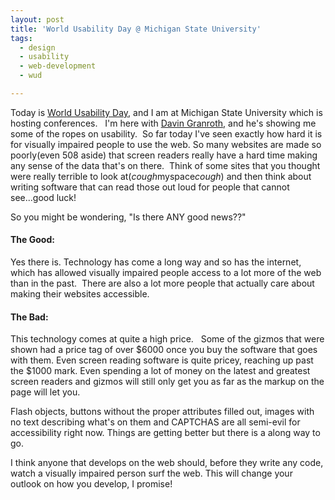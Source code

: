 ```yaml
---
layout: post
title: 'World Usability Day @ Michigan State University'
tags:
  - design
  - usability
  - web-development
  - wud

---
```


Today is <a title="World Usability Day" href="http://www.worldusabilityday.org/">World Usability Day</a>, and I am at Michigan State University which is hosting conferences.   I'm here with <a title="Davin Granroth" href="http://blog.davingranroth.com/">Davin Granroth</a>, and he's showing me some of the ropes on usability.  So far today I've seen exactly how hard it is for visually impaired people to use the web. So many websites are made so poorly(even 508 aside) that screen readers really have a hard time making any sense of the data that's on there.  Think of some sites that you thought were really terrible to look at(*cough*myspace*cough*) and then think about writing software that can read those out loud for people that cannot see...good luck!

So you might be wondering, "Is there ANY good news??"

<!--more-->
<h4>The Good:</h4>
Yes there is. Technology has come a long way and so has the internet, which has allowed visually impaired people access to a lot more of the web than in the past.  There are also a lot more people that actually care about making their websites accessible.
<h4>The Bad:</h4>
This technology comes at quite a high price.   Some of the gizmos that were shown had a price tag of over $6000 once you buy the software that goes with them. Even screen reading software is quite pricey, reaching up past the $1000 mark. Even spending a lot of money on the latest and greatest screen readers and gizmos will still only get you as far as the markup on the page will let you.

Flash objects, buttons without the proper attributes filled out, images with no text describing what's on them and CAPTCHAS are all semi-evil for accessibility right now. Things are getting better but there is a along way to go.

I think anyone that develops on the web should, before they write any code, watch a visually impaired person surf the web. This will change your outlook on how you develop, I promise!
